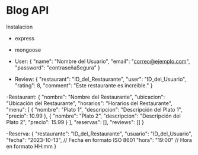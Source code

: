# Blog API

Instalacion

- express
- mongoose

- User: {
  "name": "Nombre del Usuario",
  "email": "correo@ejemplo.com",
  "password": "contraseñaSegura"
  }

- Review: {
  "restaurant": "ID_del_Restaurante",
  "user": "ID_del_Usuario",
  "rating": 8,
  "comment": "Este restaurante es increíble."
  }

-Restaurant:
{
"nombre": "Nombre del Restaurante",
"ubicacion": "Ubicación del Restaurante",
"horarios": "Horarios del Restaurante",
"menu": [
{
"nombre": "Plato 1",
"descripcion": "Descripción del Plato 1",
"precio": 10.99
},
{
"nombre": "Plato 2",
"descripcion": "Descripción del Plato 2",
"precio": 15.99
}
],
"reservas": [],
"reviews": []
}

-Reserva:
{
"restaurante": "ID_del_Restaurante",
"usuario": "ID_del_Usuario",
"fecha": "2023-10-13", // Fecha en formato ISO 8601
"hora": "19:00" // Hora en formato HH:mm
}
